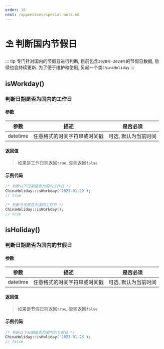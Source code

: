 ```yaml
---
order: 10
next: /appendices/special-note.md
---
```


# ⛱️ 判断国内节假日

::: tip
专门针对国内的节假日进行判断, 目前包含`2020年-2024年`的节假日数据, 后续也会持续更新. 为了便于维护和使用, 另起一个类`ChinaHoliday`
:::

## isWorkday()

### 判断日期是否为国内的工作日

#### 参数

|    参数    |       描述       |    是否必须     |
|:--------:|:--------------:|:-----------:|
| datetime | 任意格式的时间字符串或时间戳 | 可选, 默认为当前时间 |

#### 返回值

> 如果是工作日则返回`true`, 否则返回`false`

#### 示例代码

```php
/* 判断以下日期是否为国内工作日 */
ChinaHoliday::isWorkday('2023-01-29');
// true

/* 判断今天是否为国内工作日 */
ChinaHoliday::isWorkday();
// true
```

## isHoliday()

### 判断日期是否为国内的节假日

#### 参数

|    参数    |       描述       |    是否必须     |
|:--------:|:--------------:|:-----------:|
| datetime | 任意格式的时间字符串或时间戳 | 可选, 默认为当前时间 |

#### 返回值

> 如果是节假日则返回`true`, 否则返回`false`

#### 示例代码

```php
/* 判断以下日期是否为国内的节假日 */
ChinaHoliday::isHoliday('2023-01-28');
// false
```